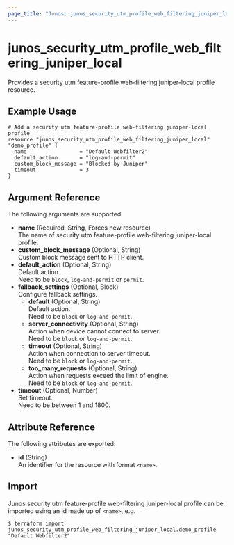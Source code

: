 ```yaml
---
page_title: "Junos: junos_security_utm_profile_web_filtering_juniper_local"
---
```


# junos_security_utm_profile_web_filtering_juniper_local

Provides a security utm feature-profile web-filtering juniper-local profile resource.

## Example Usage

```hcl
# Add a security utm feature-profile web-filtering juniper-local profile
resource "junos_security_utm_profile_web_filtering_juniper_local" "demo_profile" {
  name                 = "Default Webfilter2"
  default_action       = "log-and-permit"
  custom_block_message = "Blocked by Juniper"
  timeout              = 3
}
```

## Argument Reference

The following arguments are supported:

- **name** (Required, String, Forces new resource)  
  The name of security utm feature-profile web-filtering juniper-local profile.
- **custom_block_message** (Optional, String)  
  Custom block message sent to HTTP client.
- **default_action** (Optional, String)  
  Default action.  
  Need to be `block`, `log-and-permit` or `permit`.
- **fallback_settings** (Optional, Block)  
  Configure fallback settings.
  - **default** (Optional, String)  
    Default action.  
    Need to be `block` or `log-and-permit`.
  - **server_connectivity** (Optional, String)  
    Action when device cannot connect to server.  
    Need to be `block` or `log-and-permit`.
  - **timeout** (Optional, String)  
    Action when connection to server timeout.  
    Need to be `block` or `log-and-permit`.
  - **too_many_requests** (Optional, String)  
    Action when requests exceed the limit of engine.  
    Need to be `block` or `log-and-permit`.
- **timeout** (Optional, Number)  
  Set timeout.  
  Need to be between 1 and 1800.

## Attribute Reference

The following attributes are exported:

- **id** (String)  
  An identifier for the resource with format `<name>`.

## Import

Junos security utm feature-profile web-filtering juniper-local profile can be imported using an
id made up of `<name>`, e.g.

```shell
$ terraform import junos_security_utm_profile_web_filtering_juniper_local.demo_profile "Default Webfilter2"
```
